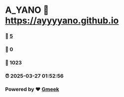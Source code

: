 # A_YANO :link: https://ayyyyano.github.io 
### :page_facing_up: [5](https://ayyyyano.github.io/tag.html) 
### :speech_balloon: 0 
### :hibiscus: 1023 
### :alarm_clock: 2025-03-27 01:52:56 
### Powered by :heart: [Gmeek](https://github.com/Meekdai/Gmeek)
